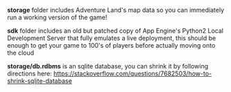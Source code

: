 **storage** folder includes Adventure Land's map data so you can immediately run a working version of the game!

**sdk** folder includes an old but patched copy of App Engine's Python2 Local Development Server that fully emulates a live deployment, this should be enough to get your game to 100's of players before actually moving onto the cloud

**storage/db.rdbms** is an sqlite database, you can shrink it by following directions here: https://stackoverflow.com/questions/7682503/how-to-shrink-sqlite-database